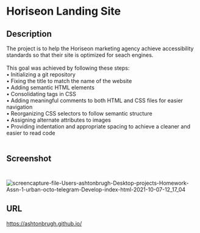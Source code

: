 # Horiseon Landing Site

## Description
The project is to help the Horiseon marketing agency achieve accessibility standards so that their site is optimized for seach engines. <br/> <br/>
This goal was achieved by following these steps: <br/> 
     • Initializing a git repository </br>
     • Fixing the title to match the name of the website <br/>
     • Adding semantic HTML elements <br/>
     • Consolidating tags in CSS <br/>
     • Adding meaningful comments to both HTML and CSS files for easier navigation</br>
     • Reorganizing CSS selectors to follow semantic structure </br>
     • Assigning alternate attributes to images</br>
     • Providing indentation and appropriate spacing to achieve a cleaner and easier to read code </br> </br> 
     
## Screenshot </br> </br>

![screencapture-file-Users-ashtonbrugh-Desktop-projects-Homework-Assn-1-urban-octo-telegram-Develop-index-html-2021-10-07-12_17_04](https://user-images.githubusercontent.com/91156023/136424097-c5d33396-f910-45ff-b966-7273705d65e6.jpg)

## URL  <br/>
https://ashtonbrugh.github.io/
